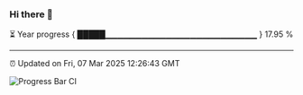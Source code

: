 ### Hi there 👋

⏳ Year progress { █████▁▁▁▁▁▁▁▁▁▁▁▁▁▁▁▁▁▁▁▁▁▁▁▁▁ } 17.95 %

---

⏰ Updated on Fri, 07 Mar 2025 12:26:43 GMT

![Progress Bar CI](https://github.com/liununu/liununu/workflows/Progress%20Bar%20CI/badge.svg)
